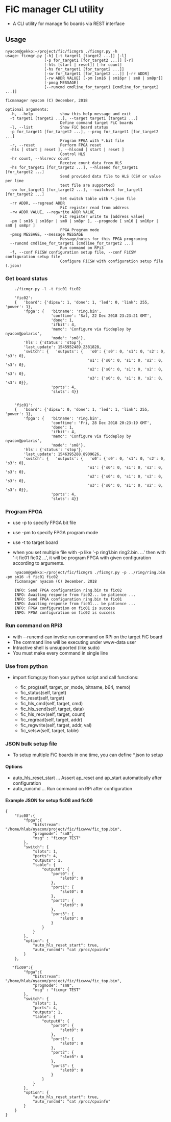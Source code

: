 # FiC manager CLI utility

* A CLI utility for manage fic boards via REST interface

## Usage

```
nyacom@gekko:~/project/fic/ficmgr$ ./ficmgr.py -h
usage: ficmgr.py [-h] [-t target1 [target2 ...]] [-l]
                 [-p for_target1 [for_target2 ...]] [-r]
                 [-hls [start | reset]] [-hr count]
                 [-hs for_target1 [for_target2 ...]]
                 [-sw for_target1 [for_target2 ...]] [-rr ADDR]
                 [-rw ADDR VALUE] [-pm [sm16 | sm16pr | sm8 | sm8pr]]
                 [-pmsg MESSAGE]
                 [--runcmd cmdline_for_target1 [cmdline_for_target2 ...]]

ficmanager nyacom (C) December, 2018

optional arguments:
  -h, --help            show this help message and exit
  -t target1 [target2 ...], --target target1 [target2 ...]
                        Define command target FiC boards
  -l, --list            Show FiC board status
  -p for_target1 [for_target2 ...], --prog for_target1 [for_target2 ...]
                        Program FPGA with *.bit file
  -r, --reset           Perform FPGA reset
  -hls [ start | reset ], --hlscmd [ start | reset ]
                        Control HLS
  -hr count, --hlsrecv count
                        Receive count data from HLS
  -hs for_target1 [for_target2 ...], --hlssend for_target1 [for_target2 ...]
                        Send provided data file to HLS (CSV or value per line
                        text file are supported)
  -sw for_target1 [for_target2 ...], --switchset for_target1 [for_target2 ...]
                        Set switch table with *.json file
  -rr ADDR, --regread ADDR
                        FiC register read from address
  -rw ADDR VALUE, --regwrite ADDR VALUE
                        FiC register write to [address value]
  -pm [ sm16 | sm16pr | sm8 | sm8pr ], --progmode [ sm16 | sm16pr | sm8 | sm8pr ]
                        FPGA Program mode
  -pmsg MESSAGE, --message MESSAGE
                        Message/notes for this FPGA programing
  --runcmd cmdline_for_target1 [cmdline_for_target2 ...]
                        Run command on RPi3
  -f, --conf FiCSW configuration setup file, --conf FiCSW configuration setup file
                        Configure FiCSW with configuration setup file (.json)

```

### Get board status

```
    ./ficmgr.py -l -t fic01 fic02

    'fic02':
    {   'board': {'dipsw': 1, 'done': 1, 'led': 0, 'link': 255, 'power': 1},
        'fpga': {   'bitname': 'ring.bin',
                    'conftime': 'Sat, 22 Dec 2018 23:23:21 GMT',
                    'done': 1,
                    'ifbit': 4,
                    'memo': 'Configure via ficdeploy by nyacom@polaris',
                    'mode': 'sm8'},
        'hls': {'status': 'stop'},
        'last_update': 1545952489.2381828,
        'switch': {   'outputs': {   'o0': {'s0': 0, 's1': 0, 's2': 0, 's3': 0},
                                    'o1': {'s0': 0, 's1': 0, 's2': 0, 's3': 0},
                                    'o2': {'s0': 0, 's1': 0, 's2': 0, 's3': 0},
                                    'o3': {'s0': 0, 's1': 0, 's2': 0, 's3': 0}},
                    'ports': 4,
                    'slots': 4}}


    'fic01':
    {   'board': {'dipsw': 0, 'done': 1, 'led': 1, 'link': 255, 'power': 1},
        'fpga': {   'bitname': 'ring.bin',
                    'conftime': 'Fri, 28 Dec 2018 20:23:19 GMT',
                    'done': 1,
                    'ifbit': 4,
                    'memo': 'Configure via ficdeploy by nyacom@polaris',
                    'mode': 'sm8'},
        'hls': {'status': 'stop'},
        'last_update': 1546395288.8909626,
        'switch': {   'outputs': {   'o0': {'s0': 0, 's1': 0, 's2': 0, 's3': 0},
                                    'o1': {'s0': 0, 's1': 0, 's2': 0, 's3': 0},
                                    'o2': {'s0': 0, 's1': 0, 's2': 0, 's3': 0},
                                    'o3': {'s0': 0, 's1': 0, 's2': 0, 's3': 0}},
                    'ports': 4,
                    'slots': 4}}
```

### Program FPGA

* use -p to specify FPGA bit file
* use -pm to specify FPGA program mode
* use -t to target board

* when you set multiple file with -p like '-p ring1.bin ring2.bin. ...' then with '-t fic01 fic02 ...', it will be program FPGA with given configuration according to arguments.


```
    nyacom@gekko:~/project/fic/ficmgr$ ./ficmgr.py -p ../ring/ring.bin -pm sm16 -t fic01 fic02
    ficmanager nyacom (C) December, 2018
    
    INFO: Send FPGA configuration ring.bin to fic02
    INFO: Awaiting response from fic02... be patience ...
    INFO: Send FPGA configuration ring.bin to fic01
    INFO: Awaiting response from fic01... be patience ...
    INFO: FPGA configuration on fic01 is success
    INFO: FPGA configuration on fic02 is success
```

### Run command on RPi3

* with --runcmd can invoke run command on RPi on the target FiC board
* The command line will be executing under www-data user
* Intractive shell is unsupported (like sudo)
* You must make every command in single line


### Use from python

* import ficmgr.py from your python script and call functions:

  * fic_prog(self, target, pr_mode, bitname, b64, memo)
  * fic_status(self, target)
  * fic_reset(self, target)
  * fic_hls_cmd(self, target, cmd)
  * fic_hls_send(self, target, data)
  * fic_hls_recv(self, target, count)
  * fic_regread(self, target, addr)
  * fic_regwrite(self, target, addr, val)
  * fic_setsw(self, target, table)

### JSON bulk setup file

* To setup multiple FiC boards in one time, you can define *.json to setup

#### Options
* auto_hls_reset_start ... Assert ap_reset and ap_start automatically after configuration
* auto_runcmd ... Run command on RPi after configuration

#### Example JSON for setup fic08 and fic09
````
{
    "fic08":{
        "fpga":{
            "bitstream": "/home/hlab/nyacom/project/fic/ficwww/fic_top.bin",
            "progmode": "sm8",
            "msg" : "ficmgr TEST"
        },
        "switch": {
            "slots": 1,
            "ports": 4,
            "outputs": 1,
            "table": {
                "output0": {
                    "port0": {
                        "slot0": 0
                    },
                    "port1": {
                        "slot0": 0
                    },
                    "port2": {
                        "slot0": 0
                    },
                    "port3": {
                        "slot0": 0
                    }
                }
            }
        },
        "option": {
            "auto_hls_reset_start": true,
            "auto_runcmd": "cat /proc/cpuinfo"
        }
    },

   "fic09":{
        "fpga":{
            "bitstream": "/home/hlab/nyacom/project/fic/ficwww/fic_top.bin",
            "progmode": "sm8",
            "msg" : "ficmgr TEST"
        },
        "switch": {
            "slots": 1,
            "ports": 4,
            "outputs": 1,
            "table": {
                "output0": {
                    "port0": {
                        "slot0": 0
                    },
                    "port1": {
                        "slot0": 0
                    },
                    "port2": {
                        "slot0": 0
                    },
                    "port3": {
                        "slot0": 0
                    }
                }
            }
        },
        "option": {
            "auto_hls_reset_start": true,
            "auto_runcmd": "cat /proc/cpuinfo"
        }
    }
}

````

